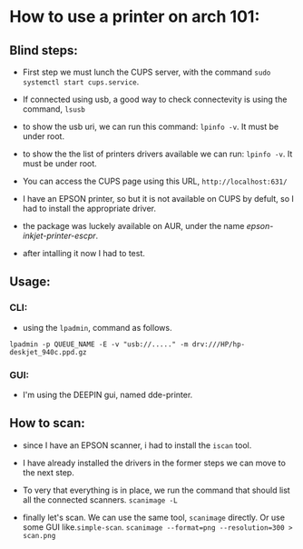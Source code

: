 # How to use a printer on arch 101:



## Blind steps:
* First step we must lunch the CUPS server, with the command `sudo systemctl start cups.service`.

* If connected using usb, a good way to check connectevity is using the command, `lsusb`

* to show the usb uri, we can run this command: `lpinfo -v`. It must be under root.

* to show the the list of printers drivers available we can run: `lpinfo -v`. It must be under root.

* You can access the CUPS page using this URL, `http://localhost:631/`

* I have an EPSON printer, so but it is not available on CUPS by defult, so I had to install the appropriate driver.
* the package was luckely available on AUR, under the name *epson-inkjet-printer-escpr*.

* after intalling it now I had to test.


## Usage:

### CLI:
* using the `lpadmin`, command as follows.

```
lpadmin -p QUEUE_NAME -E -v "usb://....." -m drv:///HP/hp-deskjet_940c.ppd.gz

```

### GUI:

* I'm using the DEEPIN gui, named dde-printer.


## How to scan:

* since I have an EPSON scanner, i had to install the `iscan` tool.
* I have already installed the drivers in the former steps we can move to the next step.
* To very that everything is in place, we run the command that should list all the connected scanners.
    `scanimage -L`

* finally let's scan. We can use the same tool, `scanimage` directly. Or use some GUI like.`simple-scan`.
`scanimage --format=png --resolution=300 > scan.png`
